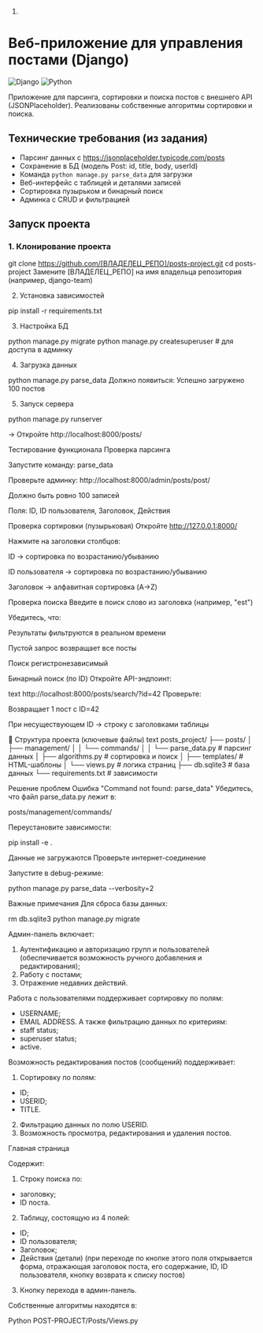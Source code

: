 1. 
# Веб-приложение для управления постами (Django)

![Django](https://img.shields.io/badge/Django-4.2-green)
![Python](https://img.shields.io/badge/Python-3.8+-blue)

Приложение для парсинга, сортировки и поиска постов с внешнего API (JSONPlaceholder). Реализованы собственные алгоритмы сортировки и поиска.

## Технические требования (из задания)
- Парсинг данных с https://jsonplaceholder.typicode.com/posts
- Сохранение в БД (модель Post: id, title, body, userId)
- Команда `python manage.py parse_data` для загрузки
- Веб-интерфейс с таблицей и деталями записей
- Сортировка пузырьком и бинарный поиск
- Админка с CRUD и фильтрацией

## Запуск проекта

### 1. Клонирование проекта

git clone https://github.com/[ВЛАДЕЛЕЦ_РЕПО]/posts-project.git
cd posts-project
Замените [ВЛАДЕЛЕЦ_РЕПО] на имя владельца репозитория (например, django-team)

2. Установка зависимостей

pip install -r requirements.txt

3. Настройка БД

python manage.py migrate
python manage.py createsuperuser  # для доступа в админку

4. Загрузка данных

python manage.py parse_data
Должно появиться: Успешно загружено 100 постов

5. Запуск сервера

python manage.py runserver

→ Откройте http://localhost:8000/posts/

Тестирование функционала
Проверка парсинга

Запустите команду: parse_data

Проверьте админку: http://localhost:8000/admin/posts/post/

Должно быть ровно 100 записей

Поля: ID, ID пользователя, Заголовок, Действия

Проверка сортировки (пузырьковая)
Откройте http://127.0.0.1:8000/

Нажмите на заголовки столбцов:

ID → сортировка по возрастанию/убыванию

ID пользователя → сортировка по возрастанию/убыванию

Заголовок → алфавитная сортировка (A→Z)

Проверка поиска
Введите в поиск слово из заголовка (например, "est")

Убедитесь, что:

Результаты фильтруются в реальном времени

Пустой запрос возвращает все посты

Поиск регистронезависимый

Бинарный поиск (по ID)
Откройте API-эндпоинт:

text
http://localhost:8000/posts/search/?id=42
Проверьте:

Возвращает 1 пост с ID=42

При несуществующем ID → строку с заголовками таблицы

📁 Структура проекта (ключевые файлы)
text
posts_project/
├── posts/
│   ├── management/
│   │   └── commands/
│   │       └── parse_data.py  # парсинг данных
│   ├── algorithms.py          # сортировка и поиск
│   ├── templates/             # HTML-шаблоны
│   └── views.py               # логика страниц
├── db.sqlite3                 # база данных
└── requirements.txt           # зависимости

Решение проблем
Ошибка "Command not found: parse_data"
Убедитесь, что файл parse_data.py лежит в:

posts/management/commands/

Переустановите зависимости:

pip install -e .

Данные не загружаются
Проверьте интернет-соединение

Запустите в debug-режиме:

python manage.py parse_data --verbosity=2

Важные примечания
Для сброса базы данных:

rm db.sqlite3
python manage.py migrate

Админ-панель включает:

1. Аутентификацию и авторизацию групп и пользователей (обеспечивается возможность ручного добавления и редактирования);
2. Работу с постами;
3. Отражение недавних действий.

Работа с пользователями поддерживает сортировку по полям:
- USERNAME;
- EMAIL ADDRESS.
А также фильтрацию данных по критериям:
- staff status;
- superuser status;
- active.

Возможность редактирования постов (сообщений) поддерживает:
1. Сортировку по полям:
- ID;
- USERID;
- TITLE.
2. Фильтрацию данных по полю USERID. 
3. Возможность просмотра, редактирования и удаления постов.

Главная страница 

Содержит:
1. Строку поиска по:
- заголовку;
- ID поста.
2. Таблицу, состоящую из 4 полей:
- ID;
- ID пользователя;
- Заголовок;
- Действия (детали) (при переходе по кнопке этого поля открывается форма, отражающая заголовок поста, его содержание, ID, ID пользователя, кнопку возврата к списку постов)
3. Кнопку перехода в админ-панель.

Собственные алгоритмы находятся в:

Python
POST-PROJECT/Posts/Views.py